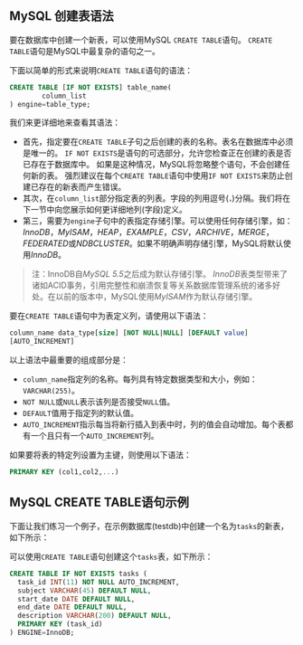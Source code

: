 ## MySQL 创建表语法

要在数据库中创建一个新表，可以使用MySQL `CREATE TABLE`语句。 `CREATE TABLE`语句是MySQL中最复杂的语句之一。

下面以简单的形式来说明`CREATE TABLE`语句的语法：

```sql
CREATE TABLE [IF NOT EXISTS] table_name(
        column_list
) engine=table_type;
```

我们来更详细地来查看其语法：

- 首先，指定要在`CREATE TABLE`子句之后创建的表的名称。表名在数据库中必须是唯一的。 `IF NOT EXISTS`是语句的可选部分，允许您检查正在创建的表是否已存在于数据库中。 如果是这种情况，MySQL将忽略整个语句，不会创建任何新的表。 强烈建议在每个`CREATE TABLE`语句中使用`IF NOT EXISTS`来防止创建已存在的新表而产生错误。
- 其次，在`column_list`部分指定表的列表。字段的列用逗号(`，`)分隔。我们将在下一节中向您展示如何更详细地列(字段)定义。
- 第三，需要为`engine`子句中的表指定存储引擎。可以使用任何存储引擎，如：*InnoDB*，*MyISAM*，*HEAP*，*EXAMPLE*，*CSV*，*ARCHIVE*，*MERGE*， *FEDERATED*或*NDBCLUSTER*。如果不明确声明存储引擎，MySQL将默认使用*InnoDB*。

> 注：InnoDB自*MySQL 5.5*之后成为默认存储引擎。 *InnoDB*表类型带来了诸如ACID事务，引用完整性和崩溃恢复等关系数据库管理系统的诸多好处。在以前的版本中，MySQL使用*MyISAM*作为默认存储引擎。

要在`CREATE TABLE`语句中为表定义列，请使用以下语法：

```sql
column_name data_type[size] [NOT NULL|NULL] [DEFAULT value] 
[AUTO_INCREMENT]
```

以上语法中最重要的组成部分是：

- `column_name`指定列的名称。每列具有特定数据类型和大小，例如：`VARCHAR(255)`。
- `NOT NULL`或`NULL`表示该列是否接受`NULL`值。
- `DEFAULT`值用于指定列的默认值。
- `AUTO_INCREMENT`指示每当将新行插入到表中时，列的值会自动增加。每个表都有一个且只有一个`AUTO_INCREMENT`列。

如果要将表的特定列设置为主键，则使用以下语法：

```sql
PRIMARY KEY (col1,col2,...)
```

## MySQL CREATE TABLE语句示例

下面让我们练习一个例子，在示例数据库(testdb)中创建一个名为`tasks`的新表，如下所示：

可以使用`CREATE TABLE`语句创建这个`tasks`表，如下所示：

```sql
CREATE TABLE IF NOT EXISTS tasks (
  task_id INT(11) NOT NULL AUTO_INCREMENT,
  subject VARCHAR(45) DEFAULT NULL,
  start_date DATE DEFAULT NULL,
  end_date DATE DEFAULT NULL,
  description VARCHAR(200) DEFAULT NULL,
  PRIMARY KEY (task_id)
) ENGINE=InnoDB;
```



